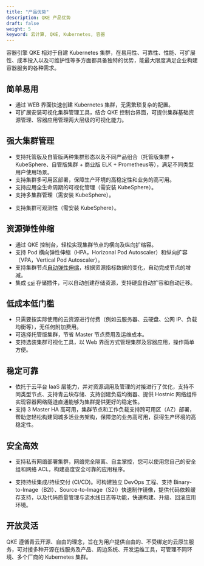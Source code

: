 ```yaml
---
title: "产品优势"
description: QKE 产品优势
draft: false
weight: 5
keyword: 云计算, QKE, Kubernetes, 容器
---
```


容器引擎 QKE 相对于自建 Kubernetes 集群，在易用性、可靠性、性能、可扩展性、成本投入以及可维护性等多方面都具备独特的优势，能最大限度满足企业构建容器服务的各种需求。

## 简单易用

- 通过 WEB 界面快速创建 Kubernetes 集群，无需繁琐复杂的配置。
- 可扩展安装可视化集群管理工具，结合 QKE 控制台界面，可提供集群基础资源管理、容器应用管理两大层级的可视化能力。

## 强大集群管理

- 支持托管版及自管版两种集群形态以及不同产品组合（托管版集群 + KubeSphere、自管版集群 + <!--商用版 DevOps + -->商业版 ELK + Prometheus等），满足不同类型用户使用场景。
- 支持集群多可用区部署，保障生产环境的高稳定性和业务的高可用。
- 支持应用全生命周期的可视化管理（需安装 KubeSphere）。
- 支持多集群管理（需安装 KubeSphere）。
<!--- 支持在控制台一键完成整个集群的全面升级。-->
- 支持集群可观测性（需安装 KubeSphere）。

## 资源弹性伸缩

- 通过 QKE 控制台，轻松实现集群节点的横向及纵向扩缩容。
- 支持 Pod 横向弹性伸缩（HPA，Horizonal Pod Autoscaler）和纵向扩容（VPA，Vertical Pod Autoscaler）。
- 支持集群节点[自动弹性伸缩](../../manual/mgt_node/auto_node/)，根据资源指标数据的变化，自动完成节点的增减。
- 集成 [csi](https://github.com/yunify/qingcloud-csi) 存储插件，可以自动创建存储资源，支持硬盘自动扩容和自动迁移。

## 低成本低门槛

- 只需要按实际使用的云资源进行付费（例如云服务器、云硬盘、公网 IP、负载均衡等），无任何附加费用。
- 可选择托管版集群，节省 Master 节点费用及运维成本。
- 支持选装集群可视化工具，以 Web 界面方式管理集群及容器应用，操作简单方便。

## 稳定可靠

- 依托于云平台 IaaS 层能力，并对资源调用及管理的对接进行了优化，支持不同类型节点、支持青云块存储、支持创建负载均衡器、提供 Hostnic 网络组件实现容器网络隧道直通能够为集群提供更好的稳定性。
- 支持 3 Master HA 高可用，集群节点和工作负载支持跨可用区（AZ）部署，帮助您轻松构建同城多活业务架构，保障您的业务高可用，获得生产环境的高稳定性。

## 安全高效

- 支持私有网络部署集群，网络完全隔离、自主掌控，您可以使用您自己的安全组和网络 ACL，构建高度安全可靠的应用程序。

- 支持持续集成/持续交付 (CI/CD)。可构建独立 DevOps 工程、支持 Binary-to-Image（B2I）、Source-to-Image（S2I）快速制作镜像，提供代码依赖缓存支持，以及代码质量管理与流水线日志等功能，快速构建、升级、回滚应用环境。


## 开放灵活

QKE 遵循青云开源、自由的理念，旨在为用户提供自由的、不受绑定的云原生服务，可对接多种开源在线服务及产品、周边系统、开发运维工具，可管理不同环境、多个厂商的 Kubernetes 集群。



